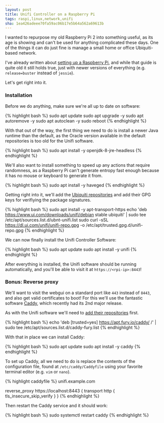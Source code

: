 ```yaml
---
layout: post
title: Unifi Controller on a Raspberry Pi
tags: raspi,linux,network,unifi
sha: 1ea426adeee70fa59ac06b17e5b64a562a69613b
---
```


I wanted to repurpose my old Raspberry Pi 2 into something useful, as its age is showing and can't be used for anything complicated these days. One of the things it can do just fine is manage a small home or office Ubiquiti-based network.

I've already written about [setting up a Raspberry Pi](https://p3lim.net/2015/12/25/raspi-debian), and while that guide is quite old it still holds true, just with newer versions of everything (e.g. `release=buster` instead of `jessie`).

Let's get right into it.

### Installation

Before we do anything, make sure we're all up to date on software:

{% highlight bash %}
sudo apt update
sudo apt upgrade -y
sudo apt autoremove -y
sudo apt autoclean -y
sudo reboot
{% endhighlight %}

With that out of the way, the first thing we need to do is install a newer Java runtime than the default, as the Oracle version available in the default repositories is too old for the Unifi software.

{% highlight bash %}
sudo apt install -y openjdk-8-jre-headless
{% endhighlight %}

We'll also want to install something to speed up any actions that require randomness, as a Raspberry Pi can't generate entropy fast enough because it has no mouse or keyboard to generate it from.

{% highlight bash %}
sudo apt install -y haveged
{% endhighlight %}

Getting right into it, we'll add the [Ubiquiti repositories](https://help.ui.com/hc/en-us/articles/220066768-UniFi-How-to-Install-and-Update-via-APT-on-Debian-or-Ubuntu) and add their GPG keys for verifiying the package signatures.

{% highlight bash %}
sudo apt install -y apt-transport-https
echo 'deb https://www.ui.com/downloads/unifi/debian stable ubiquiti' | sudo tee /etc/apt/sources.list.d/ubnt-unifi.list
sudo curl -sSL https://dl.ui.com/unifi/unifi-repo.gpg -o /etc/apt/trusted.gpg.d/unifi-repo.gpg
{% endhighlight %}

We can now finally install the Unifi Controller Software:

{% highlight bash %}
sudo apt update
sudo apt install -y unifi
{% endhighlight %}

After everything is installed, the Unifi software should be running automatically, and you'll be able to visit it at `https://<rpi-ip>:8443`!

### Bonus: Reverse proxy

We'll want to visit the webgui on a standard port like `443` instead of `8443`, and also get valid certificates to boot!
For this we'll use the fantastic software [Caddy](https://caddyserver.com/), which recently had its 2nd major release.

As with the Unifi software we'll need to [add their repositories](https://caddyserver.com/docs/download) first.

{% highlight bash %}
echo 'deb [trusted=yes] https://apt.fury.io/caddy/ /' | sudo tee /etc/apt/sources.list.d/caddy-fury.list
{% endhighlight %}

With that in place we can install Caddy:

{% highlight bash %}
sudo apt update
sudo apt install -y caddy
{% endhighlight %}

To set up Caddy, all we need to do is replace the contents of the configuration file, found at `/etc/caddy/Caddyfile` using your favorite terminal editor (e.g. `vim` or `nano`).

{% highlight caddyfile %}
unifi.example.com

reverse_proxy https://localhost:8443 {
	transport http {
		tls_insecure_skip_verify
	}
}
{% endhighlight %}

Then restart the Caddy service and it should work:

{% highlight bash %}
sudo systemctl restart caddy
{% endhighlight %}
